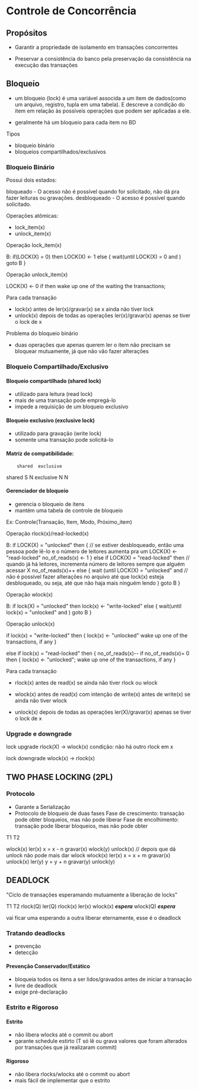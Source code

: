 # Controle de Concorrência 

## Propósitos 

- Garantir a propriedade de isolamento em transações
concorrentes

- Preservar a consistência do banco pela preservação
da consistência na execução das transações


## Bloqueio 

- um bloqueio (lock) é uma variável associda a um 
item de dados(como um arquivo, registro, tupla em uma tabela).
E descreve a condição do item em relação às possíveis operações que podem 
ser aplicadas a ele. 

- geralmente há um bloqueio para cada item no BD

Tipos 
- bloqueio binário
- bloqueios compartilhados/exclusivos


### Bloqueio Binário

Possui dois estados: 

bloqueado - O acesso não é possível quando for solicitado, não dá pra fazer leituras ou gravações.
desbloqueado - O acesso é possível quando solicitado.

Operações atômicas:
- lock_item(x)
- unlock_item(x)


Operação lock_item(x)

B: if(LOCK(X) = 0) then 
	LOCK(X) <- 1 
else {
	wait(until LOCK(X) = 0 and 
	    <the lock manager wakes up 
	     the transaction>)
	goto B
} 


Operação unlock_item(x) 

LOCK(X) <- 0
if <any transaction are waiting> then 
	wake up one of the waiting the transactions;


Para cada transação 

- lock(x) 
	antes de ler(x)/gravar(x)
	se x ainda não tiver lock 
- unlock(x) 
	depois de todas as operações ler(x)/gravar(x)
	apenas se tiver o lock de x


Problema do bloqueio binário

- duas operações que apenas querem ler o item não precisam se bloquear mutuamente, já que não vão fazer alterações




### Bloqueio Compartilhado/Exclusivo 


#### Bloqueio compartilhado (shared lock) 
- utilizado para leitura (read lock) 
- mais de uma transação pode empregá-lo
- impede a requisição de um bloqueio exclusivo

#### Bloqueio exclusivo (exclusive lock) 
- utilizado para gravação (write lock)
- somente uma transação pode solicitá-lo 

#### Matriz de compatibilidade: 


		shared 	exclusive
shared		   S	     N
exclusive 	   N	     N


#### Gerenciador de bloqueio 
- gerencia o bloqueio de itens
- mantém uma tabela de controle de bloqueio

Ex: 
Controle(Transação, Item, Modo, Próximo_item)


Operação rlock(x)/read-locked(x)

B: if LOCK(X) = "unlocked" then { // se estiver desbloqueado, então uma pessoa pode lê-lo e o número de leitores aumenta pra um
   LOCK(X) <- "read-locked" 
   no_of_reads(x) <- 1 
} 
else if LOCK(X) = "read-locked" then // quando já há leitores, incrementa número de leitores sempre que alguém acessar X
     no_of_reads(x)++
else {
	wait (until LOCK(X) = "unlocked" and // não é possível fazer alterações no arquivo até que lock(x) esteja desbloqueado, ou seja, até que não haja mais ninguém lendo
	     <the lock manager wakes up the transaction>)
	goto B
}


Operação wlock(x)


B: if lock(X) = "unlocked" then 
	lock(x) <- "write-locked" 
else {
	wait(until lock(x) = "unlocked" and 
		<the lock manager wakes up the transaction>)
	goto B
}



Operação unlock(x) 

if lock(x) = "write-locked" then {
	lock(x) <- "unlocked"
	wake up one of the transactions, if any 
} 

else if lock(x) = "read-locked" then {
	no_of_reads(x)--
	if no_of_reads(x)= 0 then {
		lock(x) <- "unlocked"; 
		wake up one of the transactions, if any
	}



Para cada transação 

- rlock(x)
antes de read(x)
se ainda não tiver rlock ou wlock

- wlock(x)
antes de read(x) com intenção de write(x)
antes de write(x)
se ainda não tiver wlock 

- unlock(x)
depois de todas as operações ler(X)/gravar(x) 
apenas se tiver o lock de x


### Upgrade e downgrade

lock upgrade
rlock(X) -> wlock(x)
condição: não há outro rlock em x

lock downgrade
wlock(x) -> rlock(x)


## TWO PHASE LOCKING (2PL) 


### Protocolo

- Garante a Serialização
- Protocolo de bloqueio de duas fases
	Fase de crescimento: transação pode obter bloqueios, mas não pode liberar
	Fase de encolhimento: transação pode liberar bloqueios, mas não pode obter




T1 		T2 

wlock(x)
ler(x)
x = x - n
gravar(x)
wlock(y) 
unlock(x) // depois que dá unlock não pode mais dar wlock
		wlock(x)
		ler(x)
		x = x + m 
		gravar(x)
		unlock(x)
ler(y)
y = y + n 
gravar(y)
unlock(y)


## DEADLOCK 
"Ciclo de transações esperamando mutuamente a liberação de locks"

T1 		T2 
		rlock(Q)
		ler(Q)
rlock(x)
ler(x)
		wlock(x)
		***espera***
wlock(Q)
***espera***

vai ficar uma esperando a outra liberar eternamente, esse é o deadlock 

### Tratando deadlocks
- prevenção 
- detecção 


#### Prevenção Conservador/Estático
- bloqueia todos os itens a ser lidos/gravados antes de iniciar a transação 
- livre de deadlock 
- exige pré-declaração


### Estrito e Rigoroso

#### Estrito 
- não libera wlocks até o commit ou abort
- garante schedule estirto (T só lê ou grava valores que foram alterados por transações que já realizaram commit)

#### Rigoroso 
- não libera rlocks/wlocks até o commit ou abort
- mais fácil de implementar que o estrito
